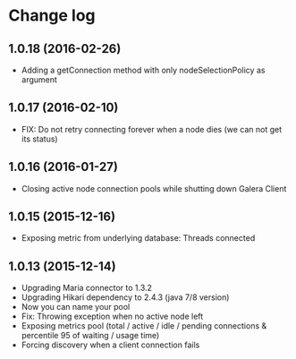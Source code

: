 Change log
======

## 1.0.18 (2016-02-26)
 * Adding a getConnection method with only nodeSelectionPolicy as argument

## 1.0.17 (2016-02-10)
 * FIX: Do not retry connecting forever when a node dies (we can not get its status)

## 1.0.16 (2016-01-27)

 *  Closing active node connection pools while shutting down Galera Client

## 1.0.15 (2015-12-16)

 *  Exposing metric from underlying database: Threads connected

## 1.0.13 (2015-12-14)

 *  Upgrading Maria connector to 1.3.2
 *  Upgrading Hikari dependency to 2.4.3 (java 7/8 version)
 *  Now you can name your pool 
 *  Fix: Throwing exception when no active node left
 *  Exposing metrics pool (total / active / idle / pending connections & percentile 95 of waiting / usage time)
 *  Forcing discovery when a client connection fails 